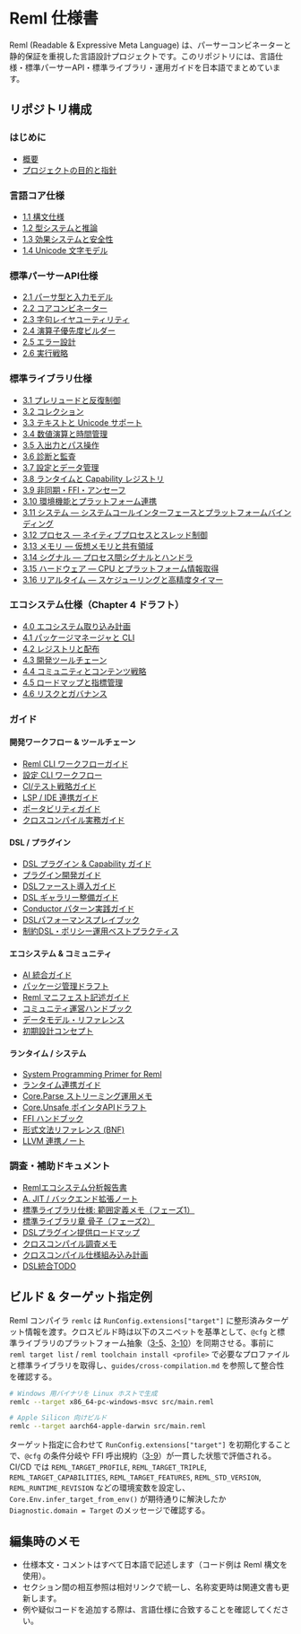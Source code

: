 # Reml 仕様書

Reml (Readable & Expressive Meta Language) は、パーサーコンビネーターと静的保証を重視した言語設計プロジェクトです。このリポジトリには、言語仕様・標準パーサーAPI・標準ライブラリ・運用ガイドを日本語でまとめています。

## リポジトリ構成

### はじめに

- [概要](0-1-overview.md)
- [プロジェクトの目的と指針](0-2-project-purpose.md)

### 言語コア仕様

- [1.1 構文仕様](1-1-syntax.md)
- [1.2 型システムと推論](1-2-types-Inference.md)
- [1.3 効果システムと安全性](1-3-effects-safety.md)
- [1.4 Unicode 文字モデル](1-4-test-unicode-model.md)

### 標準パーサーAPI仕様

- [2.1 パーサ型と入力モデル](2-1-parser-type.md)
- [2.2 コアコンビネーター](2-2-core-combinator.md)
- [2.3 字句レイヤユーティリティ](2-3-lexer.md)
- [2.4 演算子優先度ビルダー](2-4-op-builder.md)
- [2.5 エラー設計](2-5-error.md)
- [2.6 実行戦略](2-6-execution-strategy.md)

### 標準ライブラリ仕様

- [3.1 プレリュードと反復制御](3-1-core-prelude-iteration.md)
- [3.2 コレクション](3-2-core-collections.md)
- [3.3 テキストと Unicode サポート](3-3-core-text-unicode.md)
- [3.4 数値演算と時間管理](3-4-core-numeric-time.md)
- [3.5 入出力とパス操作](3-5-core-io-path.md)
- [3.6 診断と監査](3-6-core-diagnostics-audit.md)
- [3.7 設定とデータ管理](3-7-core-config-data.md)
- [3.8 ランタイムと Capability レジストリ](3-8-core-runtime-capability.md)
- [3.9 非同期・FFI・アンセーフ](3-9-core-async-ffi-unsafe.md)
- [3.10 環境機能とプラットフォーム連携](3-10-core-env.md)
- [3.11 システム — システムコールインターフェースとプラットフォームバインディング](3-11-core-system.md)
- [3.12 プロセス — ネイティブプロセスとスレッド制御](3-12-core-process.md)
- [3.13 メモリ — 仮想メモリと共有領域](3-13-core-memory.md)
- [3.14 シグナル — プロセス間シグナルとハンドラ](3-14-core-signal.md)
- [3.15 ハードウェア — CPU とプラットフォーム情報取得](3-15-core-hardware.md)
- [3.16 リアルタイム — スケジューリングと高精度タイマー](3-16-core-realtime.md)

### エコシステム仕様（Chapter 4 ドラフト）

- [4.0 エコシステム取り込み計画](4-0-ecosystem-integration-plan.md)
- [4.1 パッケージマネージャと CLI](4-1-package-manager-cli.md)
- [4.2 レジストリと配布](4-2-registry-distribution.md)
- [4.3 開発ツールチェーン](4-3-developer-toolchain.md)
- [4.4 コミュニティとコンテンツ戦略](4-4-community-content.md)
- [4.5 ロードマップと指標管理](4-5-roadmap-metrics.md)
- [4.6 リスクとガバナンス](4-6-risk-governance.md)

### ガイド

#### 開発ワークフロー & ツールチェーン

- [Reml CLI ワークフローガイド](guides/cli-workflow.md)
- [設定 CLI ワークフロー](guides/config-cli.md)
- [CI/テスト戦略ガイド](guides/ci-strategy.md)
- [LSP / IDE 連携ガイド](guides/lsp-integration.md)
- [ポータビリティガイド](guides/portability.md)
- [クロスコンパイル実務ガイド](guides/cross-compilation.md)

#### DSL / プラグイン

- [DSL プラグイン & Capability ガイド](guides/DSL-plugin.md)
- [プラグイン開発ガイド](guides/plugin-authoring.md)
- [DSLファースト導入ガイド](guides/dsl-first-guide.md)
- [DSL ギャラリー整備ガイド](guides/dsl-gallery.md)
- [Conductor パターン実践ガイド](guides/conductor-pattern.md)
- [DSLパフォーマンスプレイブック](guides/dsl-performance-playbook.md)
- [制約DSL・ポリシー運用ベストプラクティス](guides/constraint-dsl-best-practices.md)

#### エコシステム & コミュニティ

- [AI 統合ガイド](guides/ai-integration.md)
- [パッケージ管理ドラフト](guides/package-management.md)
- [Reml マニフェスト記述ガイド](guides/manifest-authoring.md)
- [コミュニティ運営ハンドブック](guides/community-handbook.md)
- [データモデル・リファレンス](guides/data-model-reference.md)
- [初期設計コンセプト](guides/early-design-concepts.md)

#### ランタイム / システム

- [System Programming Primer for Reml](guides/system-programming-primer.md)
- [ランタイム連携ガイド](guides/runtime-bridges.md)
- [Core.Parse ストリーミング運用メモ](guides/core-parse-streaming.md)
- [Core.Unsafe ポインタAPIドラフト](guides/core-unsafe-ptr-api-draft.md)
- [FFI ハンドブック](guides/reml-ffi-handbook.md)
- [形式文法リファレンス (BNF)](guides/formal-grammar-bnf.md)
- [LLVM 連携ノート](guides/llvm-integration-notes.md)

### 調査・補助ドキュメント

- [Remlエコシステム分析報告書](reml-ecosystem-analysis.md)
- [A. JIT / バックエンド拡張ノート](notes/a-jit.md)
- [標準ライブラリ仕様: 範囲定義メモ（フェーズ1）](notes/core-library-scope.md)
- [標準ライブラリ章 骨子（フェーズ2）](notes/core-library-outline.md)
- [DSLプラグイン提供ロードマップ](notes/dsl-plugin-roadmap.md)
- [クロスコンパイル調査メモ](notes/cross-compilation-spec-intro.md)
- [クロスコンパイル仕様組み込み計画](notes/cross-compilation-spec-update-plan.md)
- [DSL統合TODO](todo-dsl-integration.md)

## ビルド & ターゲット指定例

Reml コンパイラ `remlc` は `RunConfig.extensions["target"]` に整形済みターゲット情報を渡す。クロスビルド時は以下のスニペットを基準として、`@cfg` と標準ライブラリのプラットフォーム抽象（[3-5](3-5-core-io-path.md)、[3-10](3-10-core-env.md)）を同期させる。事前に `reml target list` / `reml toolchain install <profile>` で必要なプロファイルと標準ライブラリを取得し、`guides/cross-compilation.md` を参照して整合性を確認する。

```bash
# Windows 用バイナリを Linux ホストで生成
remlc --target x86_64-pc-windows-msvc src/main.reml

# Apple Silicon 向けビルド
remlc --target aarch64-apple-darwin src/main.reml
```

ターゲット指定に合わせて `RunConfig.extensions["target"]` を初期化することで、`@cfg` の条件分岐や FFI 呼出規約（[3-9](3-9-core-async-ffi-unsafe.md)）が一貫した状態で評価される。CI/CD では `REML_TARGET_PROFILE`, `REML_TARGET_TRIPLE`, `REML_TARGET_CAPABILITIES`, `REML_TARGET_FEATURES`, `REML_STD_VERSION`, `REML_RUNTIME_REVISION` などの環境変数を設定し、`Core.Env.infer_target_from_env()` が期待通りに解決したか `Diagnostic.domain = Target` のメッセージで確認する。


## 編集時のメモ

- 仕様本文・コメントはすべて日本語で記述します（コード例は Reml 構文を使用）。
- セクション間の相互参照は相対リンクで統一し、名称変更時は関連文書も更新します。
- 例や疑似コードを追加する際は、言語仕様に合致することを確認してください。
